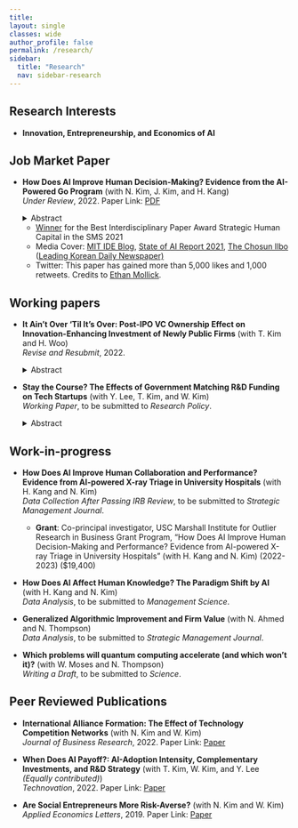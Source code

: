 ```yaml
---
title: 
layout: single
classes: wide
author_profile: false
permalink: /research/
sidebar:
  title: "Research"
  nav: sidebar-research
---
```


## Research Interests
+ **Innovation, Entrepreneurship, and Economics of AI**  

## Job Market Paper
+ **How Does AI Improve Human Decision-Making? Evidence from the AI-Powered Go Program** (with N. Kim, J. Kim, and H. Kang)  
*Under Review*, 2022. 
Paper Link:
<a href="/assets/papers/JMP_GO.pdf">PDF</a></span>

  <details>
  <summary>Abstract</summary>
    <blockquote>Firms increasingly utilize AI to assist or replace human tasks. However, AI can also train humans and make them better. We study how the AI’s instructional role improves human decision-making in the professional Go games where an AI-powered Go program (APG) unexpectedly surpassed the best human player, surpassing the best human knowledge and skill accumulated over thousands of years. To isolate the learning-from-AI effect, we compare the quality of human moves to that of AI’s superior solutions, before and after the initial public release of an APG. Our analysis of 750,990 moves in 25,033 games suggests that APG’s training significantly improved the players’ move quality—reducing the number of errors and the magnitude of the most critical mistake. The improvement is most prominent in the early stage of a game when uncertainty are higher. Further, younger players benefit more than older players, suggesting generational inequality in learning from AI.</blockquote>
  </details>
  
  + <a href="https://www.strategicmanagement.net/ig-strategic-human-capital/past-awards">Winner</a> for the Best Interdisciplinary Paper Award Strategic Human Capital in the SMS 2021
  + Media Cover: <a href="https://medium.com/mit-initiative-on-the-digital-economy/how-ai-can-improve-human-decision-making-f70964659aae">MIT IDE Blog</a>, <a href="https://docs.google.com/presentation/d/1bwJDRC777rAf00Drthi9yT2c9b0MabWO5ZlksfvFzx8/edit#slide=id.gedaf89a37f_1_0">State of AI Report 2021</a>, <a href="https://www.chosun.com/sports/sports_general/2021/10/26/7TN3Y4MZCZCVNAQSCDRAXT7SJI/">The Chosun Ilbo</a> (<a href="https://en.wikipedia.org/wiki/The_Chosun_Ilbo">Leading Korean Daily Newspaper)</a>
  + Twitter: This paper has gained more than 5,000 likes and 1,000 retweets. Credits to <a href="https://twitter.com/emollick/status/1508651631151362050">Ethan Mollick</a>.  

## Working papers  

+ **It Ain’t Over ‘Til It’s Over: Post-IPO VC Ownership Effect on Innovation-Enhancing Investment of Newly Public Firms** (with T. Kim and H. Woo)  
*Revise and Resubmit*, 2022.

  <details>
  <summary>Abstract</summary>
    <blockquote>Although the existing literature has discussed the effects of VC firms on investee ventures before and at the time of an IPO, less is known about how they influence the strategic decisions of newly public firms after the IPO. Conventional wisdom is that VC investors exit from a venture investment through an IPO. However, we find that VC investors hold a significant amount of shares for years after an IPO. This study examines how VC investors affect a firm after an IPO. Building on the literature on governance through ownership, we argue that post-IPO VC shareholders encourage innovation-enhancing investments of newly public firms and that post-IPO VC ownership positively affects the market value of newly public firms. Our underlying logic is that outcomes created by innovation-enhancing investments of newly public firms can be beneficial to not only themselves but also VC shareholders for VC reputation, network externality, and knowledge acquisition. Consistent with our arguments, our empirical study shows that post-IPO VC ownership is positively related to R&D intensity, CAPEX investment, and Tobin’s Q of newly public firms and that these relationships are amplified when a lead VC is located close to the firm, when a VC investor sits on the board, and when investees are in technology-intensive industries. This study expands the scope of the VC effect on investee ventures beyond an IPO.</blockquote>
  </details>

+ **Stay the Course? The Effects of Government Matching R&D Funding on Tech Startups** (with Y. Lee, T. Kim, and W. Kim)  
*Working Paper*, to be submitted to *Research Policy*.

  <details>
  <summary>Abstract</summary>
    <blockquote>Governments have provided significant R&D funding for startups that are significant sources of innovation. The literature that examines the efficacy of R&D funding programs has found mixed results, likely due to program design and implementation issues. In this paper, we examine a special matching R&D subsidy program for startups in which the government provides a substantial amount of matching R&D funds to the awardees of private VCs. Using both secrecy and hand-collected data, we examine the effects of a government matching R&D subsidy to startups’ subsequent investment and innovation. With a regression discontinuity, we find that startups funded by TIPS obtain more patents and subsequent investments than startups not supported by the program. It implies the effectiveness of this program can be increased by imposing the recipient selection system to the private sector. Our study also reveals that TIPS awardees tend to maintain their overall business model while adjusting their strategies in terms of technology development, new technology adoption, and HRM practices.</blockquote>
  </details>

## Work-in-progress

+ **How Does AI Improve Human Collaboration and Performance? Evidence from AI-powered X-ray Triage in University Hospitals** (with H. Kang and N. Kim)   
*Data Collection After Passing IRB Review*, to be submitted to *Strategic Management Journal*. 
  + **Grant**: Co-principal investigator, USC Marshall Institute for Outlier Research in Business Grant Program, “How Does AI Improve Human Decision-Making and Performance? Evidence from AI-powered X-ray Triage in University Hospitals” (with H. Kang and N. Kim) (2022-2023) ($19,400)

+ **How Does AI Affect Human Knowledge? The Paradigm Shift by AI** (with H. Kang and N. Kim)   
*Data Analysis*, to be submitted to *Management Science*. 

+ **Generalized Algorithmic Improvement and Firm Value** (with N. Ahmed and N. Thompson)   
*Data Analysis*, to be submitted to *Strategic Management Journal*. 

+ **Which problems will quantum computing accelerate (and which won’t it)?** (with W. Moses and N. Thompson)  
*Writing a Draft*, to be submitted to *Science*.

## Peer Reviewed Publications
+ **International Alliance Formation: The Effect of Technology Competition Networks** (with N. Kim and W. Kim)   
*Journal of Business Research*, 2022.
Paper Link:
<span style="float:center"><a href="https://www.sciencedirect.com/science/article/abs/pii/S0148296322001230">Paper</a>

+ **When Does AI Payoff?: AI-Adoption Intensity, Complementary Investments, and R&D Strategy** (with T. Kim, W. Kim, and Y. Lee *(Equally contributed)*)  
*Technovation*, 2022.
Paper Link:
<span style="float:center"><a href="https://www.sciencedirect.com/science/article/pii/S0166497222001377?dgcid=coauthor">Paper</a>
  
+ **Are Social Entrepreneurs More Risk-Averse?** (with N. Kim and W. Kim)  
*Applied Economics Letters*, 2019.
Paper Link:
<span style="float:center"><a href="https://www.tandfonline.com/doi/full/10.1080/13504851.2018.1524122">Paper</a>
